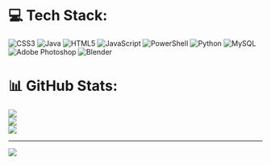 
# 💻 Tech Stack:
![CSS3](https://img.shields.io/badge/css3-%231572B6.svg?style=for-the-badge&logo=css3&logoColor=white) ![Java](https://img.shields.io/badge/java-%23ED8B00.svg?style=for-the-badge&logo=openjdk&logoColor=white) ![HTML5](https://img.shields.io/badge/html5-%23E34F26.svg?style=for-the-badge&logo=html5&logoColor=white) ![JavaScript](https://img.shields.io/badge/javascript-%23323330.svg?style=for-the-badge&logo=javascript&logoColor=%23F7DF1E) ![PowerShell](https://img.shields.io/badge/PowerShell-%235391FE.svg?style=for-the-badge&logo=powershell&logoColor=white) ![Python](https://img.shields.io/badge/python-3670A0?style=for-the-badge&logo=python&logoColor=ffdd54) ![MySQL](https://img.shields.io/badge/mysql-4479A1.svg?style=for-the-badge&logo=mysql&logoColor=white) ![Adobe Photoshop](https://img.shields.io/badge/adobe%20photoshop-%2331A8FF.svg?style=for-the-badge&logo=adobe%20photoshop&logoColor=white) ![Blender](https://img.shields.io/badge/blender-%23F5792A.svg?style=for-the-badge&logo=blender&logoColor=white)
# 📊 GitHub Stats:
![](https://github-readme-stats.vercel.app/api?username=gurashantdivate&theme=dark&hide_border=false&include_all_commits=true&count_private=true)<br/>
![](https://nirzak-streak-stats.vercel.app/?user=gurashantdivate&theme=dark&hide_border=false)<br/>
![](https://github-readme-stats.vercel.app/api/top-langs/?username=gurashantdivate&theme=dark&hide_border=false&include_all_commits=true&count_private=true&layout=compact)

---
[![](https://visitcount.itsvg.in/api?id=gurashantdivate&icon=0&color=0)](https://visitcount.itsvg.in)

<!-- Proudly created with GPRM ( https://gprm.itsvg.in ) -->
